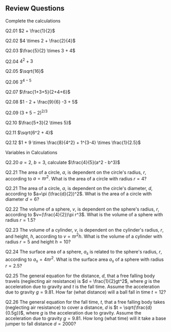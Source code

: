 
## Review Questions
Complete the calculations

Q2.01 $2 + \frac{1}{2}$

Q2.02 $4 \times 2 + \frac{2}{4}$

Q2.03 $\frac{5}{2} \times 3 + 4$

Q2.04 $4^2 + 3$

Q2.05 $\sqrt{16}$

Q2.06 $3^{4-5}$

Q2.07 $\frac{1+3+5}{2+4+6}$

Q2.08 $1 - 2 + \frac{9}{6} -3 + 5$

Q2.09 $(3 + 5 -2)^{2/3}$

Q2.10 $\frac{5+3}{2 \times 5}$

Q2.11 $\sqrt{6^2 + 4}$

Q2.12 $1 + 9 \times \frac{8}{4^2} + 1^{3-4} \times \frac{1}{2.5}$

Variables in Calculations

Q2.20 $a = 2$, $b = 3$, calculate $\frac{4}{5}(a^2 - b^3)$

Q2.21 The area of a circle, $a$, is dependent on the circle's radius, $r$, according to $a=\pi r^2$. What is the area of a circle with radius $r=4$?

Q2.21 The area of a circle, $a$, is dependent on the circle's diameter, $d$, according to $a=\pi (\frac{d}{2})^2$. What is the area of a circle with diameter $d=6$?

Q2.22 The volume of a sphere, $v$, is dependent on the sphere's radius, $r$, according to $v=(\frac{4}{2})\pi r^3$. What is the volume of a sphere with radius $r=1.5$?

Q2.23 The volume of a cylinder, $v$, is dependent on the cylinder's radius, $r$, and height, $h$, according to $v=\pi r^2 h$. What is the volume of a cylinder with radius $r=5$ and height $h=10$?

Q2.24 The surface area of a sphere, $a_s$ is related to the sphere's radius, $r$, according to $a_s=4\pi r^2$. What is the surface area $a_s$ of a sphere with radius $r=2.5$?

Q2.25 The general equation for the distance, $d$, that a free falling body travels (neglecting air resistance) is $d = \frac{1}{2}gt^2$, where $g$ is the acceleration due to gravity and $t$ is the fall time. Assume the acceleration due to gravity $g = 9.81$. How far (what distance) will a ball fall in time $t = 12$?  

Q2.26 The general equation for the fall time, $t$, that a free falling body takes (neglecting air resistance) to cover a distance, $d$ is $t = \sqrt{\frac{d}{0.5g}}$, where $g$ is the acceleration due to gravity. Assume the acceleration due to gravity $g = 9.81$. How long (what time) will it take a base jumper to fall distance $d = 2000$?  
 

